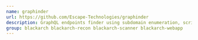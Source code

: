 ```yaml
---
name: graphinder
url: https://github.com/Escape-Technologies/graphinder
description: GraphQL endpoints finder using subdomain enumeration, scripts analysis and bruteforce.
group: blackarch blackarch-recon blackarch-scanner blackarch-webapp
---
```

